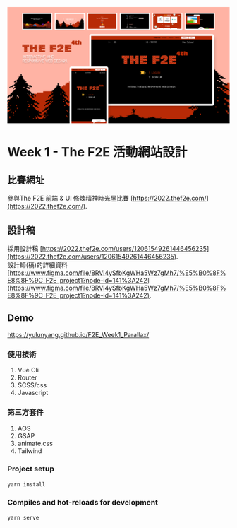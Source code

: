 ![This is a alt text.](./public/view.png)
# Week 1 - The F2E 活動網站設計

## 比賽網址
參與The F2E 前端 & UI 修煉精神時光屋比賽 [https://2022.thef2e.com/](https://2022.thef2e.com/).

## 設計稿
採用設計稿 [https://2022.thef2e.com/users/12061549261446456235](https://2022.thef2e.com/users/12061549261446456235).  
設計師(稿)的詳細資料 [https://www.figma.com/file/8RVl4ySfbKgWHa5Wz7gMh7/%E5%B0%8F%E8%8F%9C_F2E_project1?node-id=141%3A242](https://www.figma.com/file/8RVl4ySfbKgWHa5Wz7gMh7/%E5%B0%8F%E8%8F%9C_F2E_project1?node-id=141%3A242).

## Demo
https://yulunyang.github.io/F2E_Week1_Parallax/

### 使用技術
1. Vue Cli
1. Router
1. SCSS/css
1. Javascript

### 第三方套件
1. AOS
1. GSAP
1. animate.css
1. Tailwind

### Project setup
```
yarn install
```

### Compiles and hot-reloads for development
```
yarn serve
```
